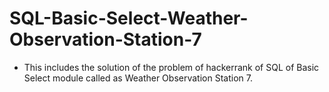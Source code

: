 # SQL-Basic-Select-Weather-Observation-Station-7
- This includes the solution of the problem of hackerrank of SQL of Basic Select module called as Weather Observation Station 7.
